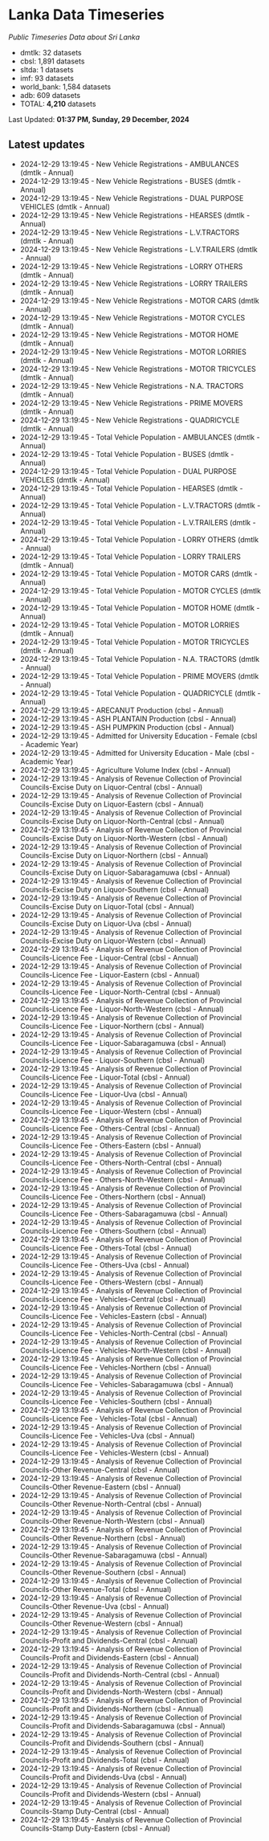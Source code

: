 # Lanka Data Timeseries
*Public Timeseries Data about Sri Lanka*

* dmtlk: 32 datasets
* cbsl: 1,891 datasets
* sltda: 1 datasets
* imf: 93 datasets
* world_bank: 1,584 datasets
* adb: 609 datasets
* TOTAL: **4,210** datasets

Last Updated: **01:37 PM, Sunday, 29 December, 2024**

## Latest updates

* 2024-12-29 13:19:45 - New Vehicle Registrations - AMBULANCES (dmtlk - Annual)
* 2024-12-29 13:19:45 - New Vehicle Registrations - BUSES (dmtlk - Annual)
* 2024-12-29 13:19:45 - New Vehicle Registrations - DUAL PURPOSE VEHICLES (dmtlk - Annual)
* 2024-12-29 13:19:45 - New Vehicle Registrations - HEARSES (dmtlk - Annual)
* 2024-12-29 13:19:45 - New Vehicle Registrations - L.V.TRACTORS (dmtlk - Annual)
* 2024-12-29 13:19:45 - New Vehicle Registrations - L.V.TRAILERS (dmtlk - Annual)
* 2024-12-29 13:19:45 - New Vehicle Registrations - LORRY OTHERS (dmtlk - Annual)
* 2024-12-29 13:19:45 - New Vehicle Registrations - LORRY TRAILERS (dmtlk - Annual)
* 2024-12-29 13:19:45 - New Vehicle Registrations - MOTOR CARS (dmtlk - Annual)
* 2024-12-29 13:19:45 - New Vehicle Registrations - MOTOR CYCLES (dmtlk - Annual)
* 2024-12-29 13:19:45 - New Vehicle Registrations - MOTOR HOME (dmtlk - Annual)
* 2024-12-29 13:19:45 - New Vehicle Registrations - MOTOR LORRIES (dmtlk - Annual)
* 2024-12-29 13:19:45 - New Vehicle Registrations - MOTOR TRICYCLES (dmtlk - Annual)
* 2024-12-29 13:19:45 - New Vehicle Registrations - N.A. TRACTORS (dmtlk - Annual)
* 2024-12-29 13:19:45 - New Vehicle Registrations - PRIME MOVERS (dmtlk - Annual)
* 2024-12-29 13:19:45 - New Vehicle Registrations - QUADRICYCLE (dmtlk - Annual)
* 2024-12-29 13:19:45 - Total Vehicle Population - AMBULANCES (dmtlk - Annual)
* 2024-12-29 13:19:45 - Total Vehicle Population - BUSES (dmtlk - Annual)
* 2024-12-29 13:19:45 - Total Vehicle Population - DUAL PURPOSE VEHICLES (dmtlk - Annual)
* 2024-12-29 13:19:45 - Total Vehicle Population - HEARSES (dmtlk - Annual)
* 2024-12-29 13:19:45 - Total Vehicle Population - L.V.TRACTORS (dmtlk - Annual)
* 2024-12-29 13:19:45 - Total Vehicle Population - L.V.TRAILERS (dmtlk - Annual)
* 2024-12-29 13:19:45 - Total Vehicle Population - LORRY OTHERS (dmtlk - Annual)
* 2024-12-29 13:19:45 - Total Vehicle Population - LORRY TRAILERS (dmtlk - Annual)
* 2024-12-29 13:19:45 - Total Vehicle Population - MOTOR CARS (dmtlk - Annual)
* 2024-12-29 13:19:45 - Total Vehicle Population - MOTOR CYCLES (dmtlk - Annual)
* 2024-12-29 13:19:45 - Total Vehicle Population - MOTOR HOME (dmtlk - Annual)
* 2024-12-29 13:19:45 - Total Vehicle Population - MOTOR LORRIES (dmtlk - Annual)
* 2024-12-29 13:19:45 - Total Vehicle Population - MOTOR TRICYCLES (dmtlk - Annual)
* 2024-12-29 13:19:45 - Total Vehicle Population - N.A. TRACTORS (dmtlk - Annual)
* 2024-12-29 13:19:45 - Total Vehicle Population - PRIME MOVERS (dmtlk - Annual)
* 2024-12-29 13:19:45 - Total Vehicle Population - QUADRICYCLE (dmtlk - Annual)
* 2024-12-29 13:19:45 - ARECANUT Production (cbsl - Annual)
* 2024-12-29 13:19:45 - ASH PLANTAIN Production (cbsl - Annual)
* 2024-12-29 13:19:45 - ASH PUMPKIN Production (cbsl - Annual)
* 2024-12-29 13:19:45 - Admitted for University Education - Female (cbsl - Academic Year)
* 2024-12-29 13:19:45 - Admitted for University Education - Male (cbsl - Academic Year)
* 2024-12-29 13:19:45 - Agriculture Volume Index (cbsl - Annual)
* 2024-12-29 13:19:45 - Analysis of Revenue Collection of Provincial Councils-Excise Duty on Liquor-Central (cbsl - Annual)
* 2024-12-29 13:19:45 - Analysis of Revenue Collection of Provincial Councils-Excise Duty on Liquor-Eastern (cbsl - Annual)
* 2024-12-29 13:19:45 - Analysis of Revenue Collection of Provincial Councils-Excise Duty on Liquor-North-Central (cbsl - Annual)
* 2024-12-29 13:19:45 - Analysis of Revenue Collection of Provincial Councils-Excise Duty on Liquor-North-Western (cbsl - Annual)
* 2024-12-29 13:19:45 - Analysis of Revenue Collection of Provincial Councils-Excise Duty on Liquor-Northern (cbsl - Annual)
* 2024-12-29 13:19:45 - Analysis of Revenue Collection of Provincial Councils-Excise Duty on Liquor-Sabaragamuwa (cbsl - Annual)
* 2024-12-29 13:19:45 - Analysis of Revenue Collection of Provincial Councils-Excise Duty on Liquor-Southern (cbsl - Annual)
* 2024-12-29 13:19:45 - Analysis of Revenue Collection of Provincial Councils-Excise Duty on Liquor-Total (cbsl - Annual)
* 2024-12-29 13:19:45 - Analysis of Revenue Collection of Provincial Councils-Excise Duty on Liquor-Uva (cbsl - Annual)
* 2024-12-29 13:19:45 - Analysis of Revenue Collection of Provincial Councils-Excise Duty on Liquor-Western (cbsl - Annual)
* 2024-12-29 13:19:45 - Analysis of Revenue Collection of Provincial Councils-Licence Fee - Liquor-Central (cbsl - Annual)
* 2024-12-29 13:19:45 - Analysis of Revenue Collection of Provincial Councils-Licence Fee - Liquor-Eastern (cbsl - Annual)
* 2024-12-29 13:19:45 - Analysis of Revenue Collection of Provincial Councils-Licence Fee - Liquor-North-Central (cbsl - Annual)
* 2024-12-29 13:19:45 - Analysis of Revenue Collection of Provincial Councils-Licence Fee - Liquor-North-Western (cbsl - Annual)
* 2024-12-29 13:19:45 - Analysis of Revenue Collection of Provincial Councils-Licence Fee - Liquor-Northern (cbsl - Annual)
* 2024-12-29 13:19:45 - Analysis of Revenue Collection of Provincial Councils-Licence Fee - Liquor-Sabaragamuwa (cbsl - Annual)
* 2024-12-29 13:19:45 - Analysis of Revenue Collection of Provincial Councils-Licence Fee - Liquor-Southern (cbsl - Annual)
* 2024-12-29 13:19:45 - Analysis of Revenue Collection of Provincial Councils-Licence Fee - Liquor-Total (cbsl - Annual)
* 2024-12-29 13:19:45 - Analysis of Revenue Collection of Provincial Councils-Licence Fee - Liquor-Uva (cbsl - Annual)
* 2024-12-29 13:19:45 - Analysis of Revenue Collection of Provincial Councils-Licence Fee - Liquor-Western (cbsl - Annual)
* 2024-12-29 13:19:45 - Analysis of Revenue Collection of Provincial Councils-Licence Fee - Others-Central (cbsl - Annual)
* 2024-12-29 13:19:45 - Analysis of Revenue Collection of Provincial Councils-Licence Fee - Others-Eastern (cbsl - Annual)
* 2024-12-29 13:19:45 - Analysis of Revenue Collection of Provincial Councils-Licence Fee - Others-North-Central (cbsl - Annual)
* 2024-12-29 13:19:45 - Analysis of Revenue Collection of Provincial Councils-Licence Fee - Others-North-Western (cbsl - Annual)
* 2024-12-29 13:19:45 - Analysis of Revenue Collection of Provincial Councils-Licence Fee - Others-Northern (cbsl - Annual)
* 2024-12-29 13:19:45 - Analysis of Revenue Collection of Provincial Councils-Licence Fee - Others-Sabaragamuwa (cbsl - Annual)
* 2024-12-29 13:19:45 - Analysis of Revenue Collection of Provincial Councils-Licence Fee - Others-Southern (cbsl - Annual)
* 2024-12-29 13:19:45 - Analysis of Revenue Collection of Provincial Councils-Licence Fee - Others-Total (cbsl - Annual)
* 2024-12-29 13:19:45 - Analysis of Revenue Collection of Provincial Councils-Licence Fee - Others-Uva (cbsl - Annual)
* 2024-12-29 13:19:45 - Analysis of Revenue Collection of Provincial Councils-Licence Fee - Others-Western (cbsl - Annual)
* 2024-12-29 13:19:45 - Analysis of Revenue Collection of Provincial Councils-Licence Fee - Vehicles-Central (cbsl - Annual)
* 2024-12-29 13:19:45 - Analysis of Revenue Collection of Provincial Councils-Licence Fee - Vehicles-Eastern (cbsl - Annual)
* 2024-12-29 13:19:45 - Analysis of Revenue Collection of Provincial Councils-Licence Fee - Vehicles-North-Central (cbsl - Annual)
* 2024-12-29 13:19:45 - Analysis of Revenue Collection of Provincial Councils-Licence Fee - Vehicles-North-Western (cbsl - Annual)
* 2024-12-29 13:19:45 - Analysis of Revenue Collection of Provincial Councils-Licence Fee - Vehicles-Northern (cbsl - Annual)
* 2024-12-29 13:19:45 - Analysis of Revenue Collection of Provincial Councils-Licence Fee - Vehicles-Sabaragamuwa (cbsl - Annual)
* 2024-12-29 13:19:45 - Analysis of Revenue Collection of Provincial Councils-Licence Fee - Vehicles-Southern (cbsl - Annual)
* 2024-12-29 13:19:45 - Analysis of Revenue Collection of Provincial Councils-Licence Fee - Vehicles-Total (cbsl - Annual)
* 2024-12-29 13:19:45 - Analysis of Revenue Collection of Provincial Councils-Licence Fee - Vehicles-Uva (cbsl - Annual)
* 2024-12-29 13:19:45 - Analysis of Revenue Collection of Provincial Councils-Licence Fee - Vehicles-Western (cbsl - Annual)
* 2024-12-29 13:19:45 - Analysis of Revenue Collection of Provincial Councils-Other Revenue-Central (cbsl - Annual)
* 2024-12-29 13:19:45 - Analysis of Revenue Collection of Provincial Councils-Other Revenue-Eastern (cbsl - Annual)
* 2024-12-29 13:19:45 - Analysis of Revenue Collection of Provincial Councils-Other Revenue-North-Central (cbsl - Annual)
* 2024-12-29 13:19:45 - Analysis of Revenue Collection of Provincial Councils-Other Revenue-North-Western (cbsl - Annual)
* 2024-12-29 13:19:45 - Analysis of Revenue Collection of Provincial Councils-Other Revenue-Northern (cbsl - Annual)
* 2024-12-29 13:19:45 - Analysis of Revenue Collection of Provincial Councils-Other Revenue-Sabaragamuwa (cbsl - Annual)
* 2024-12-29 13:19:45 - Analysis of Revenue Collection of Provincial Councils-Other Revenue-Southern (cbsl - Annual)
* 2024-12-29 13:19:45 - Analysis of Revenue Collection of Provincial Councils-Other Revenue-Total (cbsl - Annual)
* 2024-12-29 13:19:45 - Analysis of Revenue Collection of Provincial Councils-Other Revenue-Uva (cbsl - Annual)
* 2024-12-29 13:19:45 - Analysis of Revenue Collection of Provincial Councils-Other Revenue-Western (cbsl - Annual)
* 2024-12-29 13:19:45 - Analysis of Revenue Collection of Provincial Councils-Profit and Dividends-Central (cbsl - Annual)
* 2024-12-29 13:19:45 - Analysis of Revenue Collection of Provincial Councils-Profit and Dividends-Eastern (cbsl - Annual)
* 2024-12-29 13:19:45 - Analysis of Revenue Collection of Provincial Councils-Profit and Dividends-North-Central (cbsl - Annual)
* 2024-12-29 13:19:45 - Analysis of Revenue Collection of Provincial Councils-Profit and Dividends-North-Western (cbsl - Annual)
* 2024-12-29 13:19:45 - Analysis of Revenue Collection of Provincial Councils-Profit and Dividends-Northern (cbsl - Annual)
* 2024-12-29 13:19:45 - Analysis of Revenue Collection of Provincial Councils-Profit and Dividends-Sabaragamuwa (cbsl - Annual)
* 2024-12-29 13:19:45 - Analysis of Revenue Collection of Provincial Councils-Profit and Dividends-Southern (cbsl - Annual)
* 2024-12-29 13:19:45 - Analysis of Revenue Collection of Provincial Councils-Profit and Dividends-Total (cbsl - Annual)
* 2024-12-29 13:19:45 - Analysis of Revenue Collection of Provincial Councils-Profit and Dividends-Uva (cbsl - Annual)
* 2024-12-29 13:19:45 - Analysis of Revenue Collection of Provincial Councils-Profit and Dividends-Western (cbsl - Annual)
* 2024-12-29 13:19:45 - Analysis of Revenue Collection of Provincial Councils-Stamp Duty-Central (cbsl - Annual)
* 2024-12-29 13:19:45 - Analysis of Revenue Collection of Provincial Councils-Stamp Duty-Eastern (cbsl - Annual)